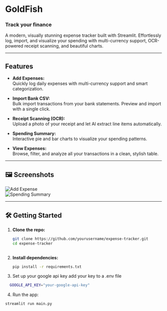 # GoldFish
### Track your finance

A modern, visually stunning expense tracker built with Streamlit. Effortlessly log, import, and visualize your spending with multi-currency support, OCR-powered receipt scanning, and beautiful charts.

---

## Features

- **Add Expenses:**  
  Quickly log daily expenses with multi-currency support and smart categorization.

- **Import Bank CSV:**  
  Bulk import transactions from your bank statements. Preview and import with a single click.

- **Receipt Scanning (OCR):**  
  Upload a photo of your receipt and let AI extract line items automatically.

- **Spending Summary:**  
  Interactive pie and bar charts to visualize your spending patterns.

- **View Expenses:**  
  Browse, filter, and analyze all your transactions in a clean, stylish table.

---

## 🖼️ Screenshots

![Add Expense](assets/screenshots/add-expense.png)  
![Spending Summary](assets/screenshots/spending-summary.png) 


---

## 🛠️ Getting Started

1. **Clone the repo:**
   ```sh
   git clone https://github.com/yourusername/expense-tracker.git
   cd expense-tracker
  

2. **Install dependencies:**
   ```sh
   pip install -r requirements.txt

3. Set up your google api key
  add your key to a .env file
  ```sh
    GOOGLE_API_KEY="your-google-api-key"
  ```

4. Run the app:
```python
streamlit run main.py

